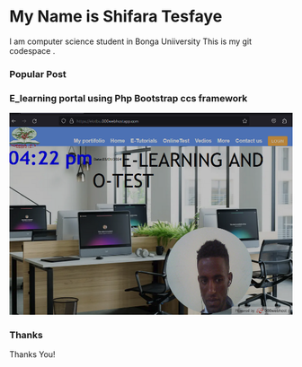 # My Name is Shifara Tesfaye 

I am computer science student in Bonga Uniiversity
This is my git codespace .
### Popular Post
###  E_learning portal using Php Bootstrap ccs framework
<img src="Public/eportal.png" class="content-img" alt="My Photo" />

### Thanks

Thanks You!
